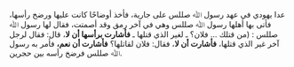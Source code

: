 عدا يهودي في عهد رسول ﷲ صللس على جارية، فأخذ أوضاحًا كانت عليها ورضخ رأسها، فأتى بها أهلها رسول ﷲ صللس وهي في آخر رمق وقد أصمتت، فقال لها رسول ﷲ صللس : (من قتلك ... فلان؟ ـ لغير الذي قتلها ـ **فأشارت برأسها أن لا**، قال: فقال لرجل آخر غير الذي قتلها، **فأشارت أن لا**، فقال: فلان لقاتلها؟ **فأشارت أن نعم،** فأمر به رسول ﷲ صللس فرضخ رأسه بين حجرين.
